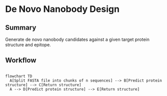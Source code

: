 # De Novo Nanobody Design

## Summary

Generate de novo nanobody candidates against a given target protein structure and epitope.

## Workflow

```mermaid

flowchart TD
  A[Split FASTA file into chunks of n sequences] --> B[Predict protein structure] --> C[Return structure]
  A --> D[Predict protein structure] --> E[Return structure]

```
